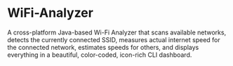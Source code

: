 # WiFi-Analyzer
A cross-platform Java-based Wi-Fi Analyzer that scans available networks, detects the currently connected SSID, measures actual internet speed for the connected network, estimates speeds for others, and displays everything in a beautiful, color-coded, icon-rich CLI dashboard.
